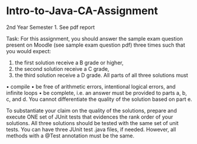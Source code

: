 # Intro-to-Java-CA-Assignment

2nd Year Semester 1.
See pdf report

Task:
For this assignment, you should answer the sample exam question present on Moodle (see sample exam question pdf) three times such that you would expect:
1. the first solution receive a B grade or higher, 
2. the second solution receive a C grade,
3. the third solution receive a D grade.
All parts of all three solutions must


• compile
• be free of arithmetic errors, intentional logical errors, and infinite loops
• be complete, i.e. an answer must be provided to parts a, b, c, and d. You cannot differentiate the quality of the solution based on part e.


To substantiate your claim on the quality of the solutions, prepare and execute ONE set of JUnit tests that evidences the rank order of your solutions. All three solutions should be tested with the same set of unit tests.
You can have three JUnit test .java files, if needed. However, all methods with a @Test annotation must be the same.
